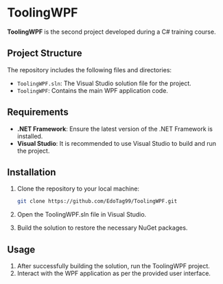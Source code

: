 # ToolingWPF

**ToolingWPF** is the second project developed during a C# training course. 

## Project Structure

The repository includes the following files and directories:

- `ToolingWPF.sln`: The Visual Studio solution file for the project.
- `ToolingWPF`: Contains the main WPF application code.

## Requirements

- **.NET Framework**: Ensure the latest version of the .NET Framework is installed.
- **Visual Studio**: It is recommended to use Visual Studio to build and run the project.

## Installation

1. Clone the repository to your local machine:

   ```bash
   git clone https://github.com/EdoTag99/ToolingWPF.git
   ```
2.	Open the ToolingWPF.sln file in Visual Studio.
3.	Build the solution to restore the necessary NuGet packages.

## Usage
1.	After successfully building the solution, run the ToolingWPF project.
2.	Interact with the WPF application as per the provided user interface.
   
